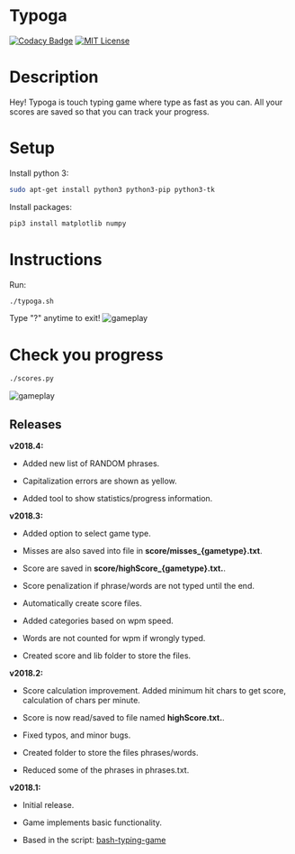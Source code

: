 Typoga
======

[![Codacy Badge](https://api.codacy.com/project/badge/Grade/7d837401dd8946a28f55be56836a857e)](https://app.codacy.com/project/pelco/typoga/dashboard)
[![MIT License](https://img.shields.io/badge/license-MIT-blue.svg?style=flat)](https://github.com/pelco/typoga/raw/master/LICENSE)

# Description

Hey! Typoga is touch typing game where type as fast as you can.
All your scores are saved so that you can track your progress.

# Setup

Install python 3:
```bash
sudo apt-get install python3 python3-pip python3-tk
```

Install packages:
```bash
pip3 install matplotlib numpy
```

# Instructions

Run:

```bash
./typoga.sh
```

Type "?" anytime to exit!
![gameplay](https://github.com/pelco/typoga/blob/master/lib/img/gameplay.gif)

# Check you progress

```bash
./scores.py
```

![gameplay](https://github.com/pelco/typoga/blob/master/lib/img/scores.png)

Releases
---------

**v2018.4:**

-   Added new list of RANDOM phrases.

-   Capitalization errors are shown as yellow.

-   Added tool to show statistics/progress information.

**v2018.3:**

-   Added option to select game type.

-   Misses are also saved into file in **score/misses_{gametype}.txt**.

-   Score are saved in **score/highScore_{gametype}.txt.**.

-   Score penalization if phrase/words are not typed until the end.

-   Automatically create score files.

-   Added categories based on wpm speed.

-   Words are not counted for wpm if wrongly typed.

-   Created score and lib folder to store the files.

**v2018.2:**

-   Score calculation improvement. Added minimum hit chars to get score,
    calculation of chars per minute.

-   Score is now read/saved to file named **highScore.txt.**.

-   Fixed typos, and minor bugs.

-   Created folder to store the files phrases/words.

-   Reduced some of the phrases in phrases.txt.

**v2018.1:**

-   Initial release.

-   Game implements basic functionality.

-   Based in the script: [bash-typing-game](https://github.com/Orbmancer/bash-typing-game)
